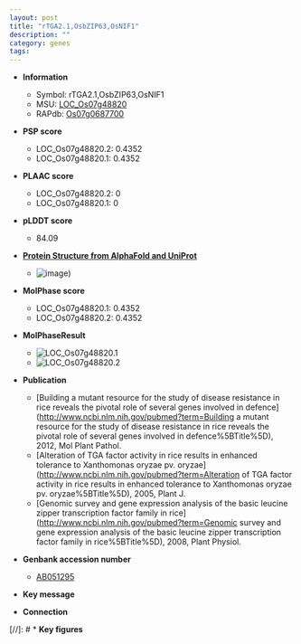 ```yaml
---
layout: post
title: "rTGA2.1,OsbZIP63,OsNIF1"
description: ""
category: genes
tags: 
---
```


* **Information**  
    + Symbol: rTGA2.1,OsbZIP63,OsNIF1  
    + MSU: [LOC_Os07g48820](http://rice.plantbiology.msu.edu/cgi-bin/ORF_infopage.cgi?orf=LOC_Os07g48820)  
    + RAPdb: [Os07g0687700](http://rapdb.dna.affrc.go.jp/viewer/gbrowse_details/irgsp1?name=Os07g0687700)  

* **PSP score**  
    + LOC_Os07g48820.2: 0.4352 
    + LOC_Os07g48820.1: 0.4352 

* **PLAAC score**  
    + LOC_Os07g48820.2: 0 
    + LOC_Os07g48820.1: 0 

* **pLDDT score**
    + 84.09

* **[Protein Structure from AlphaFold and UniProt](https://www.uniprot.org/uniprotkb/Q7X993/entry#structure)**
    + ![image](https://ricepsp.github.io/images/Q7/AF-Q7X993-F1.png))

* **MolPhase score**
    + LOC_Os07g48820.1: 0.4352
    + LOC_Os07g48820.2: 0.4352

* **MolPhaseResult**
    + ![LOC_Os07g48820.1](https://ricepsp.github.io/pictures/LOC_Os07g/LOC_Os07g48820.1.png)
    + ![LOC_Os07g48820.2](https://ricepsp.github.io/pictures/LOC_Os07g/LOC_Os07g48820.2.png)

* **Publication**  
    + [Building a mutant resource for the study of disease resistance in rice reveals the pivotal role of several genes involved in defence](http://www.ncbi.nlm.nih.gov/pubmed?term=Building a mutant resource for the study of disease resistance in rice reveals the pivotal role of several genes involved in defence%5BTitle%5D), 2012, Mol Plant Pathol.
    + [Alteration of TGA factor activity in rice results in enhanced tolerance to Xanthomonas oryzae pv. oryzae](http://www.ncbi.nlm.nih.gov/pubmed?term=Alteration of TGA factor activity in rice results in enhanced tolerance to Xanthomonas oryzae pv. oryzae%5BTitle%5D), 2005, Plant J.
    + [Genomic survey and gene expression analysis of the basic leucine zipper transcription factor family in rice](http://www.ncbi.nlm.nih.gov/pubmed?term=Genomic survey and gene expression analysis of the basic leucine zipper transcription factor family in rice%5BTitle%5D), 2008, Plant Physiol.

* **Genbank accession number**  
    + [AB051295](http://www.ncbi.nlm.nih.gov/nuccore/AB051295)

* **Key message**  

* **Connection**  

[//]: # * **Key figures**  


